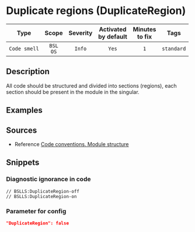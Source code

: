 # Duplicate regions (DuplicateRegion)

 |     Type     |        Scope        | Severity | Activated<br>by default | Minutes<br>to fix |    Tags    |
 |:------------:|:-------------------:|:--------:|:-----------------------------:|:-----------------------:|:----------:|
 | `Code smell` | `BSL`<br>`OS` |  `Info`  |             `Yes`             |           `1`           | `standard` | 

<!-- Блоки выше заполняются автоматически, не трогать -->
## Description
<!-- Описание диагностики заполняется вручную. Необходимо понятным языком описать смысл и схему работу -->

All code should be structured and divided into sections (regions), each section should be present in the module in the singular.

## Examples
<!-- В данном разделе приводятся примеры, на которые диагностика срабатывает, а также можно привести пример, как можно исправить ситуацию -->

## Sources
<!-- Необходимо указывать ссылки на все источники, из которых почерпнута информация для создания диагностики -->


* Reference [Code conventions. Module structure](https://its.1c.ru/db/v8std#content:455:hdoc)

## Snippets

<!-- Блоки ниже заполняются автоматически, не трогать -->
### Diagnostic ignorance in code

```bsl
// BSLLS:DuplicateRegion-off
// BSLLS:DuplicateRegion-on
```

### Parameter for config

```json
"DuplicateRegion": false
```
